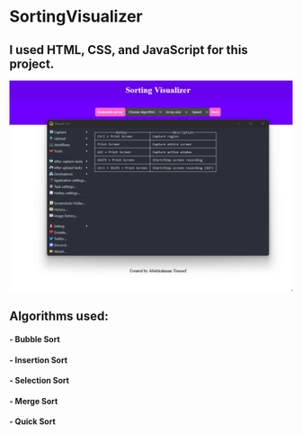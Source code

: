 # SortingVisualizer

## I used HTML, CSS, and JavaScript for this project. 

![](Sorting_Visualizer.gif)

## Algorithms used: 
#### - Bubble Sort
#### - Insertion Sort
#### - Selection Sort
#### - Merge Sort
#### - Quick Sort
